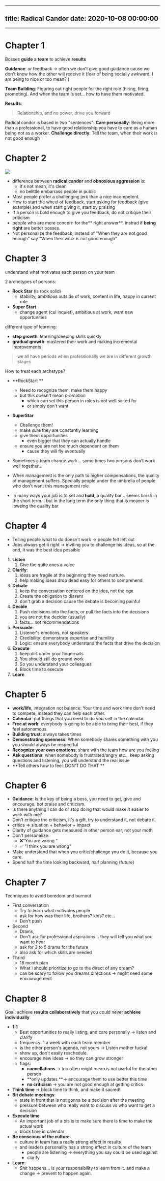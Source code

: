 
---
title: Radical Candor
date: 2020-10-08 00:00:00
---
---

# Chapter 1

Bosses **guide** a **team** to achieve **results**

**Guidance**: or feedback -> often we don't give good guidance cause we don't know how the other will receive it (fear of being socially awkward, I am being to nice or too mean? )

**Team Building**: Figuring out right people for the right role (hiring, firing, promoting). And when the team is set... how to have them motivated.

**Results**:

> Relationship, and no power, drive you forward


Radical candor is based in two "sentences":
**Care personally**: Being more than a professional, to have good relationship you have to care as a human being not as a worker.
**Challenge directly**: Tell the team, when their work is not good enough


# Chapter 2 
![](<../radical_candor.png>)

- difference between **radical candor** and **obnoxious aggression** is:
	-  it's not mean, it's clear
	-  no belittle embarrass people in public
- Most people prefer a challenging jerk than a nice incompetent.
- How to start the wheel of feedback, start asking for feedback (give example) and when start giving it, start  by praising
- If a person is bold enough to give you feedback, do not critique their criticism
- people who are more concern for the** right answer**, instrad if **being right** are better bosses.
- Not personalize the feedback, instead of  "When they are not good enough" say "When their work is not good enough"

# Chapter 3

understand what motivates each person on your team

2 archetypes of persons:
- **Rock Star** (is rock solid)
	- stability, ambitious outside of work, content in life, happy in current role
- **Super Start**
	- change agent (cul inquiet), ambitious at work, want new opportunities

different type of learning:
- **step growth**: learning/deeping skills quickly
- **gradual growth**: mastered their work and making incremental improvements

> we all have periods when professionally we are in different growth stages

How to treat each archetype?
- **RockStart **
	- Need to recognize them, make them happy
	- but this doesn't mean *promotion*
		- which can set this person in roles is not well suited for
		- or simply don't want
- **SuperStar**
	- Challenge them!
	- make sure they are constantly learning
	- give them opportunities
		- even bigger that they can actually handle
	- ensure you are not too much dependent on them
		- cause they will fly eventually

- Sometimes a team change work... some times two persons don't work well together...
- When management is the only path to higher compensations, the quality of management suffers. Specially people under the umbrella of people who don't want this management role
- In many ways your job is to set and **hold**, a quality bar... seems harsh in the short term... but in the long term the only thing that is meaner is loweing the quality bar

# Chapter 4 
- Telling people what to do doesn't work -> people felt left out
- Jobs always get it right -> inviting you to challenge his ideas, so at the end, it was the best idea possible


1. **Listen**
	1.  Give the quite ones a voice
2. **Clarify**:
	1.  ideas are fragile at the beginning they need nurture.
	2. help making ideas drop dead easy for others to comprehend
3. **Debate**
	1. keep the conversation centered on the idea, not the ego
	2. Create the obligation to dissent
	3. don't grab a decision cause the debate is becoming painful
4. **Decide**
	1. Push decisions into the facts, or pull the facts into the decisions
	2. you are not the decider (usually)
	3. facts... not recommendations
5. **Persuade**:
	1. Listener's emotions, not speakers
	2. Credibility: demonstrate expertise and humility
	3. Logic: ensure everybody understand the facts that drive the decision
6. **Execute**
	1. keep dirt under your fingernails
	2. You should still do ground work
	3. So you understand your colleagues
	4. Block time to execute
7. **Learn**

# Chapter 5

- **work/life**, integration not balance: Your time and work time don't need to compete, instead they can help each other.
- **Calendar**: put things that you need to do yourself in the calendar
- **Free at work**: everybody is going to be able to bring their best, if they feel autonomous.
- **Building trust**: always takes times
- **Demonstrating openness**: When somebody shares something with you you should always be respectful
- **Recognize your own emotions**: share with the team how are you feeling
- **Ask questions**: when somebody is frustrated/angry etc... keep asking questions and listening, you will understand the real issue
- **Tell others how to feel: DON'T DO THAT **

# Chapter 6 

- **Guidance**: Is the key of being a boss, you need to get, give and encourage. bot praise and criticism.
- Is there anything I can do or stop doing that would make it easier to work with me?
- Don't critique the criticism, it's a gift, try to understand it, not debate it.
- critics => situation + behavior + impact
- Clarity of guidance gets measured in other person ear, not your moth
- Don't personalize: 
	-  ❌"You are wrong "
	-  ✅ "I think you are wrong"
- Make understand that when you critic/challenge you do it, because you care.
- Spend half the time looking backward, half planning (future)

# Chapter 7

Techniques to avoid boredom and burnout

- First conversation
	- Try to learn what motivates people
	- ask for how was their life, brothers? kids? etc...
	- Don't push
- Second
	- Drams,
	- Don't ask for professional aspirations... they will tell you what you want to hear
	- ask for 3 to 5 drams for the future
	- also ask for which skills are needed
- Thrird
	- 18 month plan
	- What I should prioritize to go to the direct of any dream?
	- can be scary to follow you dreams directions -> might need some encouragement

# Chapter 8

Goal: achieve **results collaboratively** that you could never **achieve individually**

- **1:1**
	- Best opportunities to really listing, and care personally -> listen and clarify
	- frequency: 1 a week with each team member
	- is the other person's agenda, not yours -> Listen mother fucka!
	- show up, don't easily reschedule.
	- encourage new ideas -> so they can grow stronger
	- flags:
		- **cancellations** -> too often might mean is not useful for the other person
		- **only updates **-> encourage them to use better this time
		- **no criticism** -> you are not good enough at getting critics
- **Think time** -> block time to think, and make it sacred!
- **Bit debate meetings**:
	- state in front that is not gonna be a decision after the meeting
	- pressure between who really want to discuss vs who want to get a decision
- **Execute time**
	- An important job of a bis is to make sure there is time to make the actual work
	- block time in calendar
- **Be conscious of the culture**
	- culture in team has a really strong effect in results
	- and leaders personality has a strong effect in culture of the team
		- people are listening -> everything you say could be used against
		- clarify
- **Learn**:
	- Shit happens...  is your responsibility to learn from it. and make a change -> prevent to happen again.